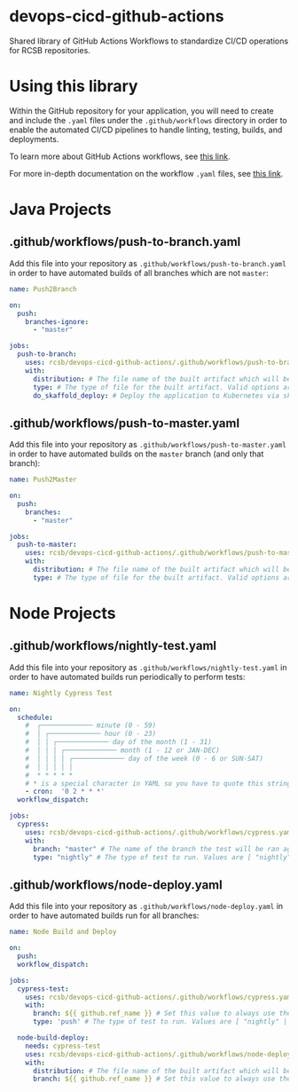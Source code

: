 # devops-cicd-github-actions

Shared library of GitHub Actions Workflows to standardize CI/CD operations for RCSB repositories.

# Using this library

Within the GitHub repository for your application, you will need to create and include the `.yaml` files under the `.github/workflows` directory in order to enable the automated CI/CD pipelines to handle linting, testing, builds, and deployments.

To learn more about GitHub Actions workflows, see [this link](https://docs.github.com/en/actions/using-workflows/about-workflows).

For more in-depth documentation on the workflow `.yaml` files, see [this link](https://docs.github.com/en/actions/using-workflows/workflow-syntax-for-github-actions#about-yaml-syntax-for-workflows).

# Java Projects

## .github/workflows/push-to-branch.yaml

Add this file into your repository as `.github/workflows/push-to-branch.yaml` in order to have automated builds of all branches which are not `master`:

```yaml
name: Push2Branch

on:
  push:
    branches-ignore:
      - "master"

jobs:
  push-to-branch:
    uses: rcsb/devops-cicd-github-actions/.github/workflows/push-to-branch.yaml@master
    with:
      distribution: # The file name of the built artifact which will be uploaded to buildlocker
      type: # The type of file for the built artifact. Valid options are [ war | jar ]
      do_skaffold_deploy: # Deploy the application to Kubernetes via skaffold. Valid options are [ true | false ]
```

## .github/workflows/push-to-master.yaml

Add this file into your repository as `.github/workflows/push-to-master.yaml` in order to have automated builds on the `master` branch (and only that branch):

```yaml
name: Push2Master

on:
  push:
    branches:
      - "master"

jobs:
  push-to-master:
    uses: rcsb/devops-cicd-github-actions/.github/workflows/push-to-master.yaml@master
    with:
      distribution: # The file name of the built artifact which will be uploaded to buildlocker
      type: # The type of file for the built artifact. Valid options are [ "war" | "jar" ]
```

# Node Projects

## .github/workflows/nightly-test.yaml

Add this file into your repository as `.github/workflows/nightly-test.yaml` in order to have automated builds run periodically to perform tests:

```yaml
name: Nightly Cypress Test

on:
  schedule:
    #  ┌───────────── minute (0 - 59)
    #  │ ┌───────────── hour (0 - 23)
    #  │ │ ┌───────────── day of the month (1 - 31)
    #  │ │ │ ┌───────────── month (1 - 12 or JAN-DEC)
    #  │ │ │ │ ┌───────────── day of the week (0 - 6 or SUN-SAT)
    #  │ │ │ │ │
    #  * * * * *
    # * is a special character in YAML so you have to quote this string
    - cron:  '0 2 * * *'
  workflow_dispatch:

jobs:
  cypress:
    uses: rcsb/devops-cicd-github-actions/.github/workflows/cypress.yaml@master
    with:
      branch: "master" # The name of the branch the test will be ran against
      type: "nightly" # The type of test to run. Values are [ "nightly" | "push" ]
```

## .github/workflows/node-deploy.yaml

Add this file into your repository as `.github/workflows/node-deploy.yaml` in order to have automated builds run for all branches:

```yaml
name: Node Build and Deploy

on:
  push:
  workflow_dispatch:

jobs:
  cypress-test:
    uses: rcsb/devops-cicd-github-actions/.github/workflows/cypress.yaml@master
    with:
      branch: ${{ github.ref_name }} # Set this value to always use the commit branch. Leave as is.
      type: 'push' # The type of test to run. Values are [ "nightly" | "push" ]. Should just leave this as "push" in most cases.

  node-build-deploy:
    needs: cypress-test
    uses: rcsb/devops-cicd-github-actions/.github/workflows/node-deploy.yaml@master
    with:
      distribution: # The file name of the built artifact which will be uploaded to buildlocker
      branch: ${{ github.ref_name }} # Set this value to always use the commit branch. Leave as is.
```